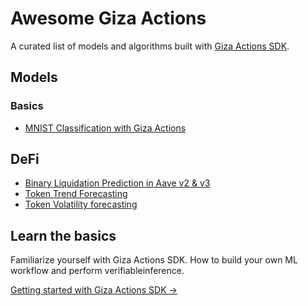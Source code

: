 # Awesome Giza Actions

A curated list of models and algorithms built with [Giza Actions SDK](https://actions.gizatech.xyz/welcome/giza-actions-sdk).

## Models

### Basics
- [MNIST Classification with Giza Actions](https://github.com/gizatechxyz/actions-sdk/blob/main/examples/verifiable_mnist/verifiable_mnist.ipynb)

## DeFi
- [Binary Liquidation Prediction in Aave v2 & v3](Aave_Liquidation_Model)
- [Token Trend Forecasting](trend_token_prediction)
- [Token Volatility forecasting](volatility_token_prediction)

## Learn the basics

Familiarize yourself with Giza Actions SDK. How to build your own ML workflow and perform verifiableinference.

[Getting started with Giza Actions SDK →](https://actions.gizatech.xyz/welcome/giza-actions-sdk)